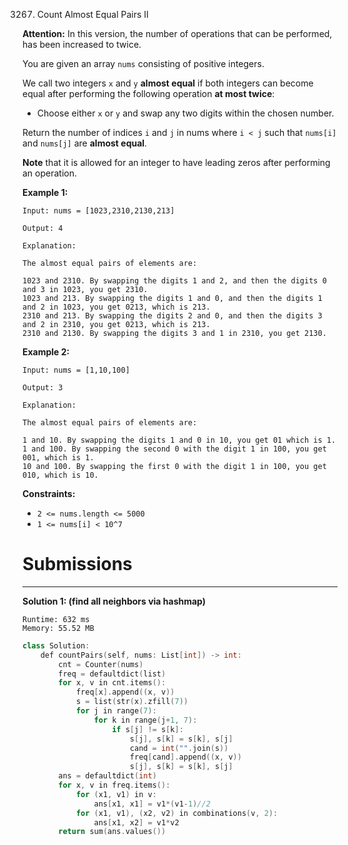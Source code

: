 3267. Count Almost Equal Pairs II

**Attention:** In this version, the number of operations that can be performed, has been increased to twice.

You are given an array `nums` consisting of positive integers.

We call two integers `x` and `y` **almost equal** if both integers can become equal after performing the following operation **at most twice**:

* Choose either `x` or `y` and swap any two digits within the chosen number.

Return the number of indices `i` and `j` in nums where `i < j` such that `nums[i]` and `nums[j]` are **almost equal**.

**Note** that it is allowed for an integer to have leading zeros after performing an operation.

 

**Example 1:**
```
Input: nums = [1023,2310,2130,213]

Output: 4

Explanation:

The almost equal pairs of elements are:

1023 and 2310. By swapping the digits 1 and 2, and then the digits 0 and 3 in 1023, you get 2310.
1023 and 213. By swapping the digits 1 and 0, and then the digits 1 and 2 in 1023, you get 0213, which is 213.
2310 and 213. By swapping the digits 2 and 0, and then the digits 3 and 2 in 2310, you get 0213, which is 213.
2310 and 2130. By swapping the digits 3 and 1 in 2310, you get 2130.
```

**Example 2:**
```
Input: nums = [1,10,100]

Output: 3

Explanation:

The almost equal pairs of elements are:

1 and 10. By swapping the digits 1 and 0 in 10, you get 01 which is 1.
1 and 100. By swapping the second 0 with the digit 1 in 100, you get 001, which is 1.
10 and 100. By swapping the first 0 with the digit 1 in 100, you get 010, which is 10.
```

**Constraints:**

* `2 <= nums.length <= 5000`
* `1 <= nums[i] < 10^7`

# Submissions
---
**Solution 1: (find all neighbors via hashmap)**
```
Runtime: 632 ms
Memory: 55.52 MB
```
```c++
class Solution:
    def countPairs(self, nums: List[int]) -> int:
        cnt = Counter(nums)
        freq = defaultdict(list)
        for x, v in cnt.items(): 
            freq[x].append((x, v))
            s = list(str(x).zfill(7))
            for j in range(7): 
                for k in range(j+1, 7): 
                    if s[j] != s[k]: 
                        s[j], s[k] = s[k], s[j]
                        cand = int("".join(s))
                        freq[cand].append((x, v))
                        s[j], s[k] = s[k], s[j]
        ans = defaultdict(int)
        for x, v in freq.items(): 
            for (x1, v1) in v: 
                ans[x1, x1] = v1*(v1-1)//2
            for (x1, v1), (x2, v2) in combinations(v, 2): 
                ans[x1, x2] = v1*v2 
        return sum(ans.values())
```
